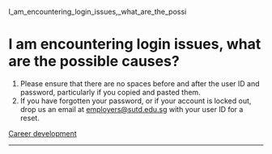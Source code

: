 I_am_encountering_login_issues,_what_are_the_possi



I am encountering login issues, what are the possible causes?
=============================================================

1. Please ensure that there are no spaces before and after the user ID and password, particularly if you copied and pasted them.
2. If you have forgotten your password, or if your account is locked out, drop us an email at employers@sutd.edu.sg with your user ID for a reset.

[Career development](https://www.sutd.edu.sg/tag/career-development/)

---

